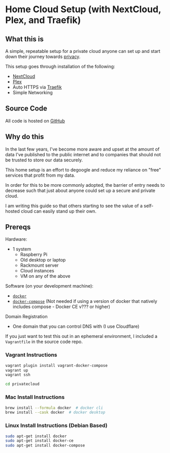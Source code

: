 Home Cloud Setup (with NextCloud, Plex, and Traefik)
=============

## What this is
A simple, repeatable setup for a private cloud anyone can set up and start down their journey towards [privacy](https://www.reddit.com/r/privacy/wiki/index).

This setup goes through installation of the following:
- [NextCloud](https://nextcloud.com/)
- [Plex](https://www.plex.tv/)
- Auto HTTPS via [Traefik](https://traefik.io/)
- Simple Networking

## Source Code
All code is hosted on [GitHub](https://github.com/michaeldbianchi/privatecloud)

## Why do this
In the last few years, I've become more aware and upset at the amount of data I've published to the public internet and to companies that should not be trusted to store our data securely.

This home setup is an effort to degoogle and reduce my reliance on "free" services that profit from my data.

In order for this to be more commonly adopted, the barrier of entry needs to decrease such that just about anyone could set up a secure and private cloud.

I am writing this guide so that others starting to see the value of a self-hosted cloud can easily stand up their own.

## Prereqs
Hardware:
- 1 system
  - Raspberry Pi
  - Old desktop or laptop
  - Rackmount server
  - Cloud instances
  - VM on any of the above

Software (on your development machine):
- [`docker`](https://tbd)
- [`docker-compose`]() (Not needed if using a version of docker that natively includes compose - Docker CE v??? or higher)

Domain Registration
- One domain that you can control DNS with (I use Cloudflare)

If you just want to test this out in an ephemeral environment, I included a `Vagrantfile` in the source code repo.

### Vagrant Instructions

```bash
vagrant plugin install vagrant-docker-compose
vagrant up
vagrant ssh

cd privatecloud
```

### Mac Install Instructions

```bash
brew install --formula docker  # docker cli
brew install --cask docker  # docker desktop
```

### Linux Install Instructions (Debian Based)

```bash
sudo apt-get install docker
sudo apt-get install docker-ce
sudo apt-get install docker-compose
```
